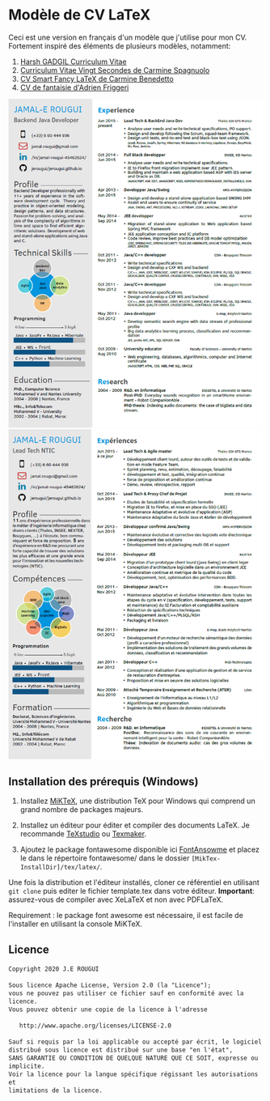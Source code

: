 # Modèle de CV LaTeX

Ceci est une version en français d'un modèle que j'utilise pour mon CV. Fortement inspiré des éléments de plusieurs modèles, notamment:

1. [Harsh GADGIL Curriculum Vitae](https://github.com/opensorceror/Data-Engineer-Resume-LaTeX)
2. [Curriculum Vitae Vingt Secondes de Carmine Spagnuolo](https://github.com/spagnuolocarmine/TwentySecondsCurriculumVitae-LaTex)
3. [CV Smart Fancy LaTeX de Carmine Benedetto](https://github.com/neoben/smart-fancy-latex-cv)
4. [CV de fantaisie d'Adrien Friggeri](https://www.sharelatex.com/templates/52fb8c1f33621a613683ecad)

![Capture d'écran du CV](screen_EN.png)
![Capture d'écran du CV](screen_FR.png)

## Installation des prérequis (Windows)

1. Installez [MiKTeX](https://miktex.org/howto/install-miktex), une distribution TeX pour Windows qui comprend un grand nombre de packages majeurs.

2. Installez un éditeur pour éditer et compiler des documents LaTeX. Je recommande [TeXstudio](http://www.texstudio.org/) ou [Texmaker](http://www.xm1math.net/texmaker/).

3. Ajoutez le package fontawesome disponible ici [FontAnsowme](http://mirrors.ctan.org/fonts/fontawesome.zip) et placez le dans le répertoire fontawesome/ dans  le dossier `[MikTex-InstallDir]/tex/latex/`.

Une fois la distribution et l'éditeur installés, cloner ce référentiel en utilisant `git clone` puis editer le fichier template.tex dans votre éditeur. **Important**: assurez-vous de compiler avec XeLaTeX et non avec PDFLaTeX.

Requirement : le package font awesome est nécessaire, il est facile de l'installer en utilisant la console MiKTeX. 


## Licence

```
Copyright 2020 J.E ROUGUI

Sous licence Apache License, Version 2.0 (la "Licence");
vous ne pouvez pas utiliser ce fichier sauf en conformité avec la licence.
Vous pouvez obtenir une copie de la licence à l'adresse

   http://www.apache.org/licenses/LICENSE-2.0

Sauf si requis par la loi applicable ou accepté par écrit, le logiciel
distribué sous licence est distribué sur une base "en l'état",
SANS GARANTIE OU CONDITION DE QUELQUE NATURE QUE CE SOIT, expresse ou implicite.
Voir la licence pour la langue spécifique régissant les autorisations et
limitations de la licence.
```